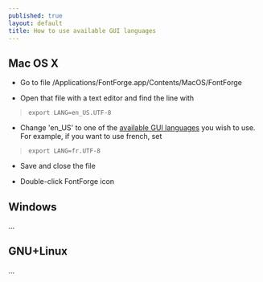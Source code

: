 ```yaml
---
published: true
layout: default
title: How to use available GUI languages
---
```


Mac OS X
--------------

- Go to file /Applications/FontForge.app/Contents/MacOS/FontForge

- Open that file with a text editor and find the line with 

>     export LANG=en_US.UTF-8

- Change 'en_US' to one of the [available GUI languages](/en-US/downloads/gui-locale-available/) you wish to use. For example, if you want to use french, set

>     export LANG=fr.UTF-8

- Save and close the file

- Double-click FontForge icon


Windows
----------------

…

GNU+Linux
-------------

…
